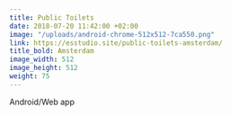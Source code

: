 ```yaml
---
title: Public Toilets
date: 2018-07-20 11:42:00 +02:00
image: "/uploads/android-chrome-512x512-7ca550.png"
link: https://esstudio.site/public-toilets-amsterdam/
title_bold: Amsterdam
image_width: 512
image_height: 512
weight: 75
---
```


Android/Web app